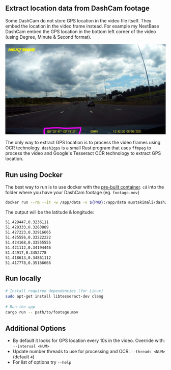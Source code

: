 ## Extract location data from DashCam footage

Some DashCam do not store GPS location in the video file itself. They embed the location in the video frame instead. For example my NextBase DashCam embed the GPS location in the bottom left corner of the video (using Degree, Minute & Second format).

![Sample frame](sample-frame.jpg)

The only way to extract GPS location is to process the video frames using OCR technology. `dash2gps` is a small Rust program that uses `ffmpeg` to process the video and Google's Tesseract OCR technology to extract GPS location.


## Run using Docker

The best way to run is to use docker with the [pre-built container](https://hub.docker.com/repository/docker/mustakimali/dash2gps). `cd` into the folder where you have your DashCam footage (eg. `footage.mov`)

```sh
docker run --rm --it -w /app/data -v ${PWD}:/app/data mustakimali/dash2gps footage.mov
```

The output will be the latitude & longitude:
```
51.429447,0.3236111
51.428333,0.3263889
51.427223,0.32916665
51.425556,0.33222222
51.424168,0.33555555
51.421112,0.34194446
51.44917,0.3452778
51.418613,0.34861112
51.417778,0.35166666
```


## Run locally

```sh
# Install required dependencies (for Linux)
sudo apt-get install libtesseract-dev clang

# Run the app
cargo run -- path/to/footage.mov
```

## Additional Options

* By default it looks for GPS location every 10s in the video. Override with: `--interval <NUM>`
* Update number threads to use for processing and OCR: `--threads <NUM>` (default `4`)
* For list of options try `--help`